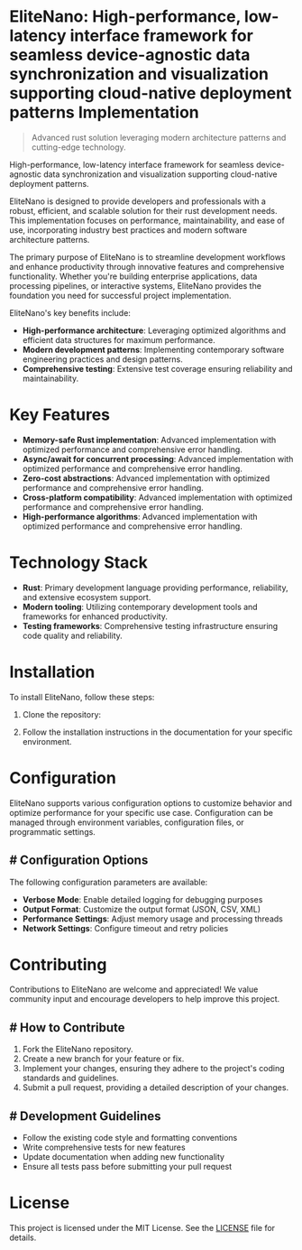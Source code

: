 <!-- fallback_EliteNano_20250802215113_57552 -->

# EliteNano: High-performance, low-latency interface framework for seamless device-agnostic data synchronization and visualization supporting cloud-native deployment patterns Implementation
> Advanced rust solution leveraging modern architecture patterns and cutting-edge technology.

High-performance, low-latency interface framework for seamless device-agnostic data synchronization and visualization supporting cloud-native deployment patterns.

EliteNano is designed to provide developers and professionals with a robust, efficient, and scalable solution for their rust development needs. This implementation focuses on performance, maintainability, and ease of use, incorporating industry best practices and modern software architecture patterns.

The primary purpose of EliteNano is to streamline development workflows and enhance productivity through innovative features and comprehensive functionality. Whether you're building enterprise applications, data processing pipelines, or interactive systems, EliteNano provides the foundation you need for successful project implementation.

EliteNano's key benefits include:

* **High-performance architecture**: Leveraging optimized algorithms and efficient data structures for maximum performance.
* **Modern development patterns**: Implementing contemporary software engineering practices and design patterns.
* **Comprehensive testing**: Extensive test coverage ensuring reliability and maintainability.

# Key Features

* **Memory-safe Rust implementation**: Advanced implementation with optimized performance and comprehensive error handling.
* **Async/await for concurrent processing**: Advanced implementation with optimized performance and comprehensive error handling.
* **Zero-cost abstractions**: Advanced implementation with optimized performance and comprehensive error handling.
* **Cross-platform compatibility**: Advanced implementation with optimized performance and comprehensive error handling.
* **High-performance algorithms**: Advanced implementation with optimized performance and comprehensive error handling.

# Technology Stack

* **Rust**: Primary development language providing performance, reliability, and extensive ecosystem support.
* **Modern tooling**: Utilizing contemporary development tools and frameworks for enhanced productivity.
* **Testing frameworks**: Comprehensive testing infrastructure ensuring code quality and reliability.

# Installation

To install EliteNano, follow these steps:

1. Clone the repository:


2. Follow the installation instructions in the documentation for your specific environment.

# Configuration

EliteNano supports various configuration options to customize behavior and optimize performance for your specific use case. Configuration can be managed through environment variables, configuration files, or programmatic settings.

## # Configuration Options

The following configuration parameters are available:

* **Verbose Mode**: Enable detailed logging for debugging purposes
* **Output Format**: Customize the output format (JSON, CSV, XML)
* **Performance Settings**: Adjust memory usage and processing threads
* **Network Settings**: Configure timeout and retry policies

# Contributing

Contributions to EliteNano are welcome and appreciated! We value community input and encourage developers to help improve this project.

## # How to Contribute

1. Fork the EliteNano repository.
2. Create a new branch for your feature or fix.
3. Implement your changes, ensuring they adhere to the project's coding standards and guidelines.
4. Submit a pull request, providing a detailed description of your changes.

## # Development Guidelines

* Follow the existing code style and formatting conventions
* Write comprehensive tests for new features
* Update documentation when adding new functionality
* Ensure all tests pass before submitting your pull request

# License

This project is licensed under the MIT License. See the [LICENSE](https://github.com/cerenyilmazjinx/EliteNano/blob/main/LICENSE) file for details.
